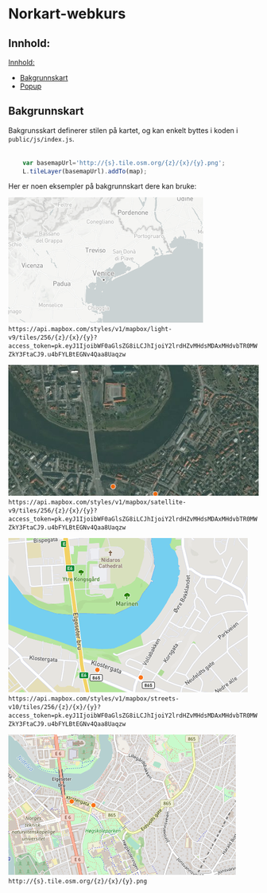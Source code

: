 # Norkart-webkurs


## Innhold:

[Innhold:](#innhold)
- [Bakgrunnskart](#bakgrunnskart)
- [Popup](#popup)


## Bakgrunnskart

Bakgrunsskart definerer stilen på kartet, og kan enkelt byttes i koden i `public/js/index.js`.

```javascript

    var basemapUrl='http://{s}.tile.osm.org/{z}/{x}/{y}.png';
    L.tileLayer(basemapUrl).addTo(map);

```
Her er noen eksempler på bakgrunnskart dere kan bruke:


![grey](./public/images/grey.png)
`https://api.mapbox.com/styles/v1/mapbox/light-v9/tiles/256/{z}/{x}/{y}?access_token=pk.eyJ1IjoibWF0aGlsZG8iLCJhIjoiY2lrdHZvMHdsMDAxMHdvbTR0MWZkY3FtaCJ9.u4bFYLBtEGNv4Qaa8Uaqzw`


![satellite](./public/images/satellite.png)
`https://api.mapbox.com/styles/v1/mapbox/satellite-v9/tiles/256/{z}/{x}/{y}?access_token=pk.eyJ1IjoibWF0aGlsZG8iLCJhIjoiY2lrdHZvMHdsMDAxMHdvbTR0MWZkY3FtaCJ9.u4bFYLBtEGNv4Qaa8Uaqzw`

![streets](./public/images/streets.png)
`https://api.mapbox.com/styles/v1/mapbox/streets-v10/tiles/256/{z}/{x}/{y}?access_token=pk.eyJ1IjoibWF0aGlsZG8iLCJhIjoiY2lrdHZvMHdsMDAxMHdvbTR0MWZkY3FtaCJ9.u4bFYLBtEGNv4Qaa8Uaqzw`


![osm](./public/images/osm.png)
`http://{s}.tile.osm.org/{z}/{x}/{y}.png`
